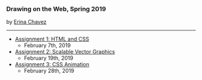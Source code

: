 ### Drawing on the Web, Spring 2019
by [Erina Chavez](https://erinachavez.github.io/index.html)

---
- [Assignment 1: HTML and CSS](1_html_and_css)
  - February 7th, 2019
- [Assignment 2: Scalable Vector Graphics](2_svg)
  - February 19th, 2019
- [Assignment 3: CSS Animation](3_css_animation)
  - February 28th, 2019
